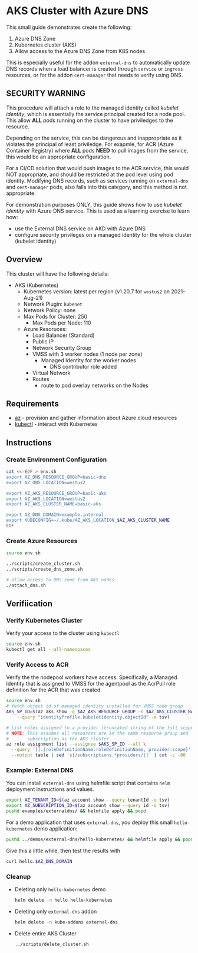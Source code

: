 # AKS Cluster with Azure DNS

This small guide demonstrates create the following:

1. Azure DNS Zone
2. Kubernetes cluster (AKS)
3. Allow access to the Azure DNS Zone from K8S nodes

This is especially useful for the addon `external-dns` to automatically update DNS records when a load balancer is created through `service` or `ingress` resources, or for the addon `cert-manager` that needs to verify using DNS.

## **SECURITY WARNING**

This procedure will attach a role to the managed identity called *kubelet identity*, which is essentially the service principal created for a node pool.  This allow **ALL** pods running on the cluster to have priviledges to the resource.

Depending on the service, this can be dangerous and inappropriate as it violates the principal of least priviledge.  For exapmle, for ACR (Azure Container Registry) where **ALL** pods **NEED** to pull images from the service, this would be an appropriate configuration.  

For a CI/CD solution that would push images to the ACR service, this would NOT appropriate, and should be restricted at the pod level using pod identity.  Modifying DNS records, such as services running on `external-dns` and `cert-manager` pods, also falls into this category, and this method is not appropriate.

For demonstration purposes ONLY, this guide shows how to use *kubelet identity* with Azure DNS service.  This is used as a learning exercise to learn how:

* use the External DNS service on AKD with Azure DNS
* configure security privileges on a managed identity for the whole cluster (kubelet identity)


## Overview

This cluster will have the following details:

* AKS (Kubernetes)
  * Kubernetes version: latest per region (v1.20.7 for `westus2` on 2021-Aug-21)
  * Network Plugin: `kubenet`
  * Network Policy: none
  * Max Pods for Cluster: 250
    * Max Pods per Node: 110
  * Azure Resoruces:
    * Load Balancer (Standard)
    * Public IP
    * Network Security Group
    * VMSS with 3 worker nodes (1 node per zone)
      * Managed Identity for the worker nodes
        * DNS contributor role added
    * Virtual Network
    * Routes
      * route to pod overlay networks on the Nodes

## Requirements

  * [az](https://docs.microsoft.com/cli/azure/install-azure-cli) - provision and gather information about Azure cloud resources
  * [kubectl](https://kubernetes.io/docs/tasks/tools/) - interact with Kubernetes

## Instructions

### Create Environment Configuration

```bash
cat <<-EOF > env.sh
export AZ_DNS_RESOURCE_GROUP=basic-dns
export AZ_DNS_LOCATION=westus2

export AZ_AKS_RESOURCE_GROUP=basic-aks
export AZ_AKS_LOCATION=westus2
export AZ_AKS_CLUSTER_NAME=basic-aks

export AZ_DNS_DOMAIN=example.internal
export KUBECONFIG=~/.kube/AZ_AKS_LOCATION_$AZ_AKS_CLUSTER_NAME
EOF
```

### Create Azure Resources

```bash
source env.sh

../scripts/create_cluster.sh
../scripts/create_dns_zone.sh

# allow access to DNS zone from AKS nodes
./attach_dns.sh
```

## Verifiication

### Verify Kubernetes Cluster

Verify your access to the cluster using `kubectl`

```bash
source env.sh
kubectl get all --all-namespaces
```

### Verify Access to ACR

Verify the the nodepool workers have access.  Specifically, a Managed Identity that is assigned to VMSS for the agentpool as the AcrPull role definition for the ACR that was created.

```bash
source env.sh
# fetch object id of managed identity installed for VMSS node group
AKS_SP_ID=$(az aks show -g $AZ_AKS_RESOURCE_GROUP -n $AZ_AKS_CLUSTER_NAME \
    --query "identityProfile.kubeletidentity.objectId" -o tsv)

# list roles assigned to a provider (truncated string of the full scope)
# NOTE: This assumes all resources are in the same resource group and
#       subscription as the AKS cluster
az role assignment list --assignee $AKS_SP_ID --all \
  --query '[].{roleDefinitionName:roleDefinitionName, provider:scope}' \
  --output table | sed 's|/subscriptions.*providers/||' | cut -c -80
```

### Example: External DNS

You can install `external-dns` using helmfile script that contains `helm` deployment instructions and values.

```bash
export AZ_TENANT_ID=$(az account show --query tenantId -o tsv)
export AZ_SUBSCRIPTION_ID=$(az account show --query id -o tsv)
pushd examples/externaldns/ && helmfile apply && popd
```

For a demo application that uses `external-dns`, you deploy this small `hello-kubernetes` demo application:

```bash
pushd ../demos/external-dns/hello-kubernetes/ && helmfile apply && popd
```

Give this a little while, then test the results with

```bash
curl hello.$AZ_DNS_DOMAIN
```

### Cleanup

* Deleting only `hello-kubernetes` demo
  ```bash
  helm delete -n hello hello-kubernetes
  ```
* Deleting only `external-dns` addon
  ```bash
  helm delete -n kube-addons external-dns
  ```
* Delete entire AKS Cluster
  ```bash
  ../scripts/delete_cluster.sh
  ```

